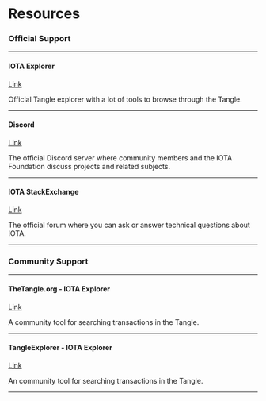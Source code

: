 # Resources

### **Official Support** ###

---------------

#### **IOTA Explorer** ####
[Link](https://explorer.iota.org/chrysalis)

Official Tangle explorer with a lot of tools to browse through the Tangle.

---

#### **Discord** ####
[Link](https://discord.iota.org)

The official Discord server where community members and the IOTA Foundation discuss projects and related subjects.

---

#### **IOTA StackExchange** ####
[Link](https://iota.stackexchange.com)

The official forum where you can ask or answer technical questions about IOTA.

---------------

### __Community Support__ ###

---------------
#### TheTangle.org - IOTA Explorer ####
[Link](https://thetangle.org)

A community tool for searching transactions in the Tangle.

---------------

#### TangleExplorer - IOTA Explorer ####
[Link](https://tanglexplorer.com/mainnet)

An community tool for searching transactions in the Tangle.

---------------
